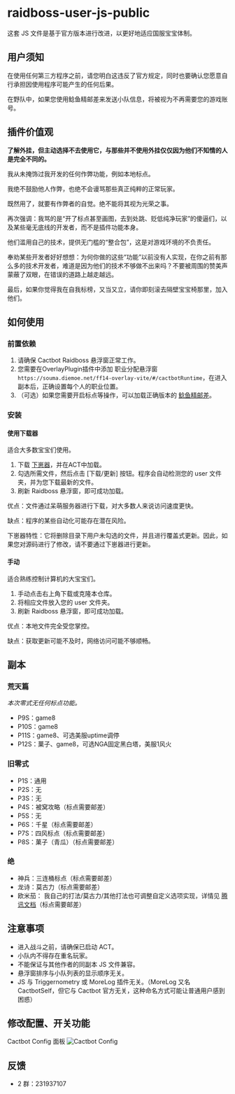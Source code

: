 # raidboss-user-js-public

这套 JS 文件是基于官方版本进行改进，以更好地适应国服宝宝体制。

## 用户须知

在使用任何第三方程序之前，请您明白这违反了官方规定，同时也要确认您愿意自行承担因使用程序可能产生的任何后果。

在野队中，如果您使用鲶鱼精邮差来发送小队信息，将被视为不再需要您的游戏账号。

## 插件价值观

**了解外挂，但主动选择不去使用它，与那些并不使用外挂仅仅因为他们不知情的人是完全不同的。**

我从未掩饰过我开发的任何作弊功能，例如本地标点。

我绝不鼓励他人作弊，也绝不会谩骂那些真正纯粹的正常玩家。

既然用了，就要有作弊者的自觉。绝不能将其视为光荣之事。

再次强调：我骂的是“开了标点甚至画图，去到处跳、贬低纯净玩家”的傻逼们，以及某些毫无底线的开发者，而不是插件功能本身。

他们滥用自己的技术，提供无门槛的“整合包”，这是对游戏环境的不负责任。

奉劝某些开发者好好想想：为何你做的这些“功能”以前没有人实现，在你之前有那么多的技术开发者，难道是因为他们的技术不够做不出来吗？不要被周围的赞美声蒙蔽了双眼，在错误的道路上越走越远。

最后，如果你觉得我在自我标榜，又当又立，请你即刻滚去隔壁宝宝椅那里，加入他们。

## 如何使用

### 前置依赖

1. 请确保 Cactbot Raidboss 悬浮窗正常工作。
1. 您需要在OverlayPlugin插件中添加 职业分配悬浮窗`https://souma.diemoe.net/ff14-overlay-vite/#/cactbotRuntime`，在进入副本后，正确设置每个人的职业位置。
1. （可选）如果您需要开启标点等操作，可以加载正确版本的 [鲶鱼精邮差](https://github.com/Natsukage/PostNamazu/releases)。

### 安装

#### 使用下载器

适合大多数宝宝们使用。

1. 下载 [下崽器](https://github.com/Souma-Sumire/SoumaDownloader/releases/latest)，并在ACT中加载。
1. 勾选所需文件，然后点击 [下载/更新] 按钮。程序会自动检测您的 user 文件夹，并为您下载最新的文件。
1. 刷新 Raidboss 悬浮窗，即可成功加载。

优点：文件通过呆萌服务器进行下载，对大多数人来说访问速度更快。

缺点：程序的某些自动化可能存在潜在风险。

下崽器特性：它将删除目录下用户未勾选的文件，并且进行覆盖式更新。因此，如果您对源码进行了修改，请不要通过下崽器进行更新。

#### 手动

适合熟练控制计算机的大宝宝们。

1. 手动点击右上角下载或克隆本仓库。
1. 将相应文件放入您的 user 文件夹。
1. 刷新 Raidboss 悬浮窗，即可成功加载。

优点：本地文件完全受您掌控。

缺点：获取更新可能不及时，网络访问可能不够顺畅。

## 副本

### 荒天篇

_本次零式无任何标点功能。_

- P9S：game8
- P10S：game8
- P11S：game8、可选美服uptime调停
- P12S：菓子、game8，可选NGA固定黑白塔，美服1风火

### 旧零式

- P1S：通用
- P2S：无
- P3S：无
- P4S：被窝攻略（标点需要邮差）
- P5S：无
- P6S：千星（标点需要邮差）
- P7S：四风标点（标点需要邮差）
- P8S：菓子（青瓜）（标点需要邮差）

### 绝

- 神兵：三连桶标点（标点需要邮差）
- 龙诗：莫古力（标点需要邮差）
- 欧米茄： 我自己的打法/莫古力/其他打法也可调整自定义选项实现，详情见 [腾讯文档](https://docs.qq.com/doc/DTXZHb1lXcUZ4eXBh)（标点需要邮差）

## 注意事项

- 进入战斗之前，请确保已启动 ACT。
- 小队内不得存在重名玩家。
- 不能保证与其他作者的同副本 JS 文件兼容。
- 悬浮窗排序与小队列表的显示顺序无关。
- JS 与 Triggernometry 或 MoreLog 插件无关。（MoreLog 又名 CactbotSelf，但它与 Cactbot 官方无关，这种命名方式可能让普通用户感到困惑）

## 修改配置、开关功能

Cactbot Config 面板
![Cactbot Config](https://github.com/Souma-Sumire/raidboss-user-js-public/assets/33572696/267c0cb7-233c-4c54-87ce-b9d0f49fd5d2)

## 反馈

- 2 群：231937107
